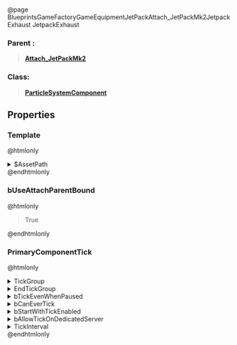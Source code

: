 @page BlueprintsGameFactoryGameEquipmentJetPackAttach_JetPackMk2JetpackExhaust JetpackExhaust
### Parent :
<b><a href="_blueprints_game_factory_game_equipment_jet_pack_attach__jet_pack_mk2.html"><blockquote>Attach_JetPackMk2</blockquote></a></b>
### Class:
<b><a href="_class_script_particle_system_component.html"><blockquote>ParticleSystemComponent</blockquote></a></b>
## Properties
### Template
@htmlonly
<details>
 <summary>$AssetPath</summary>
<b><a href="_blueprints_game_factory_game_equipment_jet_pack_particle_jetpack_exhaust.html"><blockquote>JetpackExhaust</blockquote></a></b>
</details>
@endhtmlonly

### bUseAttachParentBound
@htmlonly
<blockquote>True</blockquote>
@endhtmlonly

### PrimaryComponentTick
@htmlonly
<details>
 <summary>TickGroup</summary>
<blockquote>2</blockquote>
</details>
<details>
 <summary>EndTickGroup</summary>
<blockquote>0</blockquote>
</details>
<details>
 <summary>bTickEvenWhenPaused</summary>
<blockquote>False</blockquote>
</details>
<details>
 <summary>bCanEverTick</summary>
<blockquote>True</blockquote>
</details>
<details>
 <summary>bStartWithTickEnabled</summary>
<blockquote>False</blockquote>
</details>
<details>
 <summary>bAllowTickOnDedicatedServer</summary>
<blockquote>False</blockquote>
</details>
<details>
 <summary>TickInterval</summary>
<blockquote>0</blockquote>
</details>
@endhtmlonly


